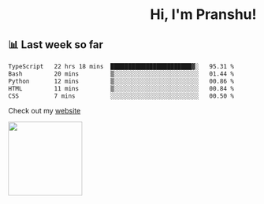 <div align="right" >
   
   <H1>Hi, I'm Pranshu!</H1>

</div>

## 📊 Last week so far
<!--START_SECTION:waka-->

```txt
TypeScript   22 hrs 18 mins  ███████████████████████▓░   95.31 %
Bash         20 mins         ▒░░░░░░░░░░░░░░░░░░░░░░░░   01.44 %
Python       12 mins         ▒░░░░░░░░░░░░░░░░░░░░░░░░   00.86 %
HTML         11 mins         ▒░░░░░░░░░░░░░░░░░░░░░░░░   00.84 %
CSS          7 mins          ░░░░░░░░░░░░░░░░░░░░░░░░░   00.50 %
```

<!--END_SECTION:waka-->

Check out my [website](https://pranshu05.vercel.app)

<img align="left" width="150" src="https://user-images.githubusercontent.com/70943732/209951571-93b7afe5-f523-4683-b725-5d94b287e94e.png">

